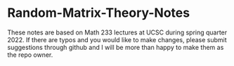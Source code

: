 # Random-Matrix-Theory-Notes

These notes are based on Math 233 lectures at UCSC during spring quarter 2022. If there are typos and you would like to make changes, please submit suggestions through github and I will be more than happy to make them as the repo owner.
